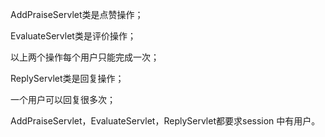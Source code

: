 AddPraiseServlet类是点赞操作；

EvaluateServlet类是评价操作；

以上两个操作每个用户只能完成一次；

ReplyServlet类是回复操作；

一个用户可以回复很多次；

AddPraiseServlet，EvaluateServlet，ReplyServlet都要求session
中有用户。

